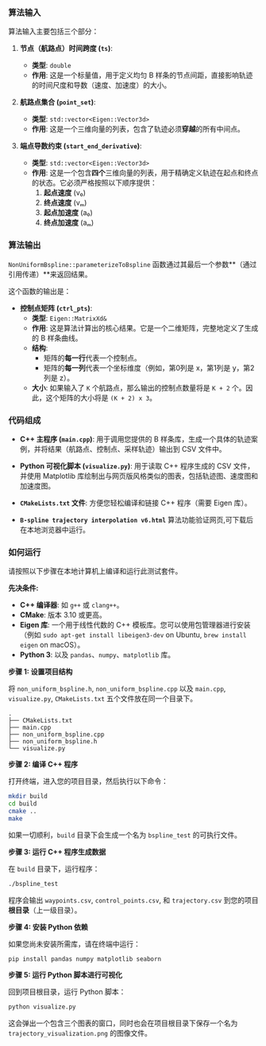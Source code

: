 

### 算法输入

算法输入主要包括三个部分：

1.  **节点（航路点）时间跨度 (`ts`)**:
    * **类型**: `double`
    * **作用**: 这是一个标量值，用于定义均匀 B 样条的节点间距，直接影响轨迹的时间尺度和导数（速度、加速度）的大小。

2.  **航路点集合 (`point_set`)**:
    * **类型**: `std::vector<Eigen::Vector3d>`
    * **作用**: 这是一个三维向量的列表，包含了轨迹必须**穿越**的所有中间点。

3.  **端点导数约束 (`start_end_derivative`)**:
    * **类型**: `std::vector<Eigen::Vector3d>`
    * **作用**: 这是一个包含**四个**三维向量的列表，用于精确定义轨迹在起点和终点的状态。它必须严格按照以下顺序提供：
      1.  **起点速度** (v₀)
      2.  **终点速度** (vₘ)
      3.  **起点加速度** (a₀)
      4.  **终点加速度** (aₘ)



### 算法输出

`NonUniformBspline::parameterizeToBspline` 函数通过其最后一个参数**（通过引用传递）**来返回结果。

这个函数的输出是：

- **控制点矩阵 (`ctrl_pts`)**:
  - **类型**: `Eigen::MatrixXd&`
  - **作用**: 这是算法计算出的核心结果。它是一个二维矩阵，完整地定义了生成的 B 样条曲线。
  - **结构**:
    - 矩阵的**每一行**代表一个控制点。
    - 矩阵的**每一列**代表一个坐标维度（例如，第0列是 x，第1列是 y，第2列是 z）。
  - **大小**: 如果输入了 `K` 个航路点，那么输出的控制点数量将是 `K + 2` 个。因此，这个矩阵的大小将是 `(K + 2) x 3`。

### 代码组成

- **C++ 主程序 (`main.cpp`)**: 用于调用您提供的 B 样条库，生成一个具体的轨迹案例，并将结果（航路点、控制点、采样轨迹）输出到 CSV 文件中。

- **Python 可视化脚本 (`visualize.py`)**: 用于读取 C++ 程序生成的 CSV 文件，并使用 Matplotlib 库绘制出与网页版风格类似的图表，包括轨迹图、速度图和加速度图。

- **`CMakeLists.txt` 文件**: 方便您轻松编译和链接 C++ 程序（需要 Eigen 库）。

- **`B-spline trajectory interpolation v6.html`** 算法功能验证网页,可下载后在本地浏览器中运行。



### 如何运行

请按照以下步骤在本地计算机上编译和运行此测试套件。

**先决条件:**

- **C++ 编译器**: 如 `g++` 或 `clang++`。
- **CMake**: 版本 3.10 或更高。
- **Eigen 库**: 一个用于线性代数的 C++ 模板库。您可以使用包管理器进行安装（例如 `sudo apt-get install libeigen3-dev` on Ubuntu, `brew install eigen` on macOS）。
- **Python 3**: 以及 `pandas`、`numpy`、`matplotlib` 库。

**步骤 1: 设置项目结构**

将 `non_uniform_bspline.h`, `non_uniform_bspline.cpp` 以及 `main.cpp`, `visualize.py`, `CMakeLists.txt` 五个文件放在同一个目录下。

```
.
├── CMakeLists.txt
├── main.cpp
├── non_uniform_bspline.cpp
├── non_uniform_bspline.h
└── visualize.py
```

**步骤 2: 编译 C++ 程序**

打开终端，进入您的项目目录，然后执行以下命令：

```bash
mkdir build
cd build
cmake ..
make
```

如果一切顺利，`build` 目录下会生成一个名为 `bspline_test` 的可执行文件。

**步骤 3: 运行 C++ 程序生成数据**

在 `build` 目录下，运行程序：

```bash
./bspline_test
```

程序会输出 `waypoints.csv`, `control_points.csv`, 和 `trajectory.csv` 到您的项目**根目录**（上一级目录）。

**步骤 4: 安装 Python 依赖**

如果您尚未安装所需库，请在终端中运行：

```bash
pip install pandas numpy matplotlib seaborn
```

**步骤 5: 运行 Python 脚本进行可视化**

回到项目根目录，运行 Python 脚本：

```bash
python visualize.py
```

这会弹出一个包含三个图表的窗口，同时也会在项目根目录下保存一个名为 `trajectory_visualization.png` 的图像文件。

